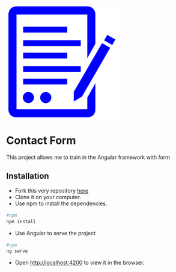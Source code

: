 ![logo](https://github.com/Patrice-H/contact-form/blob/main/src/assets/logo.png)

# Contact Form

This project allows me to train in the Angular framework with form

## Installation

- Fork this very repository [here](https://github.com/Patrice-H/contact-form)
- Clone it on your computer.
- Use npm to install the dependencies.

```bash
#npm
npm install
```

- Use Angular to serve the project

```bash
#npm
ng serve
```

- Open [http://localhost:4200](http://localhost:4200) to view it in the browser.
